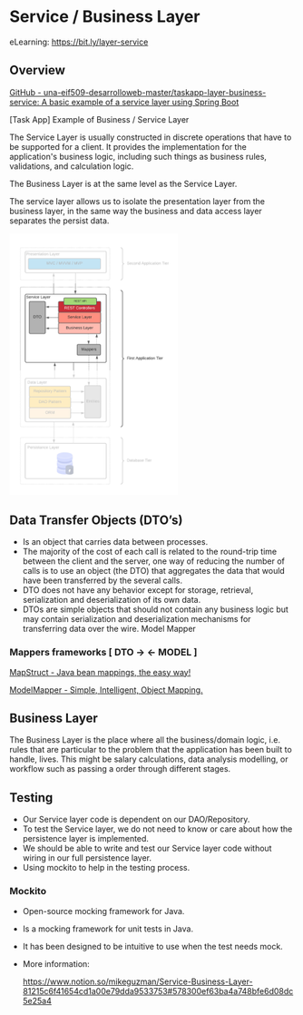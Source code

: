 # Service / Business Layer

eLearning: https://bit.ly/layer-service

## Overview

[GitHub - una-eif509-desarrolloweb-master/taskapp-layer-business-service: A basic example of a service layer using Spring Boot](https://github.com/una-eif509-desarrolloweb-master/taskapp-layer-business-service)

[Task App] Example of Business / Service Layer

The Service Layer is usually constructed in discrete operations that have to be supported for a client. It provides the implementation for the application's business logic, including such things as business rules, validations, and calculation logic.

The Business Layer is at the same level as the Service Layer.

The service layer allows us to isolate the presentation layer from the business layer, in the same way the business and data access layer separates the persist data.

<img src="Architecture_MultiTier_TaskApp_Service_Layer.png" alt="Architecture_MultiTier-Task App-Service Layer" style="zoom:45%;" />

## Data Transfer Objects (DTO’s)

- Is an object that carries data between processes.
- The majority of the cost of each call is related to the round-trip time between the client and the server, one way of reducing the number of calls is to use an object (the DTO) that aggregates the data that would have been transferred by the several calls.
- DTO does not have any behavior except for storage, retrieval, serialization and deserialization of its own data.
- DTOs are simple objects that should not contain any business logic but may contain serialization and deserialization mechanisms for transferring data over the wire. Model Mapper

### Mappers frameworks [ DTO → ← MODEL ]

[MapStruct - Java bean mappings, the easy way!](https://mapstruct.org/)

[ModelMapper - Simple, Intelligent, Object Mapping.](http://modelmapper.org/)

## Business Layer

The Business Layer is the place where all the business/domain logic, i.e. rules that are particular to the problem that the application has been built to handle, lives. This might be salary calculations, data analysis modelling, or workflow such as passing a order through different stages.

## Testing

- Our Service layer code is dependent on our DAO/Repository.
- To test the Service layer, we do not need to know or care about how the persistence layer is implemented.
- We should be able to write and test our Service layer code without wiring in our full persistence layer.
- Using mockito to help in the testing process.

### Mockito

- Open-source mocking framework for Java.

- Is a mocking framework for unit tests in Java.

- It has been designed to be intuitive to use when the test needs mock.

- More information:

  https://www.notion.so/mikeguzman/Service-Business-Layer-81215c6f41654cd1a00e79dda9533753#578300ef63ba4a748bfe6d08dc5e25a4